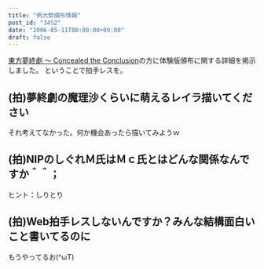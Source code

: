 ```yaml
---
title: "例大祭頒布情報"
post_id: "3452"
date: "2006-05-11T00:00:00+09:00"
draft: false
---
```



[東方夢終劇 ～ Concealed the Conclusion](/!/thC/)の方に体験版頒布に関する詳細を掲示しました。 ということで拍手レスを。
## (拍)夢終劇の魔理沙くらいに萌えるレイラ描いてください
それ考えてなかった。何か機会あったら描いてみようｗ
## (拍)NIPのしぐれＭ氏はＭｃ氏とはどんな関係なんですか＾＾；
ヒント：しりとり
## (拍)Web拍手レスしないんですか？みんな結構面白いこと書いてるのに
もうやってるお(^ωT)
